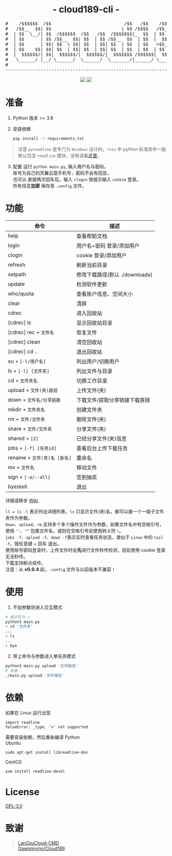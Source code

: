 <h1 align="center">- cloud189-cli -</h3>
<pre align="center">
#    /$$$$$$  /$$                           /$$   /$$    /$$$$$$   /$$$$$$ 
#   /$$__  $$| $$                          | $$ /$$$$   /$$__  $$ /$$__  $$
#  | $$  \__/| $$  /$$$$$$  /$$   /$$  /$$$$$$$|_  $$  | $$  \ $$| $$  \ $$
#  | $$      | $$ /$$__  $$| $$  | $$ /$$__  $$  | $$  |  $$$$$$/|  $$$$$$$
#  | $$      | $$| $$  \ $$| $$  | $$| $$  | $$  | $$   >$$__  $$ \____  $$
#  | $$    $$| $$| $$  | $$| $$  | $$| $$  | $$  | $$  | $$  \ $$ /$$  \ $$
#  |  $$$$$$/| $$|  $$$$$$/|  $$$$$$/|  $$$$$$$ /$$$$$$|  $$$$$$/|  $$$$$$/
#   \______/ |__/ \______/  \______/  \_______/|______/ \______/  \______/ 
#                                                                          
--------------------------------------------------------------------------
</pre>
<p align="center">
<img src="https://img.shields.io/github/v/release/Aruelius/cloud189.svg?logo=iCloud"> <img src="https://img.shields.io/github/last-commit/Aruelius/cloud189.svg">
</p>

# 准备
1. Python 版本 >= 3.8

2. 安装依赖
    ```sh
    pip install -r requirements.txt
    ```
> 注意 `pyreadline` 是专门为 `Windows` 设计的，`*nix` 中 python 标准库中一般默认包含 `readline` 模块，没有请看[这里](#jump)。

3. 配置
运行 ``python main.py``, 输入用户名与密码，  
账号为自己的天翼云盘手机号，密码不会有回显，  
也可以 直接两次回车后，输入 `clogin` 按提示输入 `cookie` 登录。  
所有信息**加密** 保存至 `.config` 文件。

# 功能

|命令                                 |描述                    |
|-------------------------------------|-----------------------|
|help                                 |查看帮助文档             |
|login                                |用户名+密码 登录/添加用户    |
|clogin                               |cookie 登录/添加用户         |
|refresh                              |刷新当前目录            |
|setpath                              |修改下载路径(默认 ./downloads) |
|update                               |检测软件更新            |
|who/quota                            |查看账户信息、空间大小  |
|clear                                |清屏                   |
|cdrec                                |进入回收站              |
|[cdrec]  ls                          |显示回收站目录           |
|[cdrec]  rec + `文件名`               |恢复文件                |
|[cdrec]  clean                       |清空回收站              |
|[cdrec]  cd ..                       |退出回收站              |
|su     + `[-l/用户名]`                |列出用户/切换用户       |
|ls     + `[-l] [文件夹]`              |列出文件与目录           |
|cd     + `文件夹名`                   |切换工作目录             |
|upload + `文件(夹)路径`                |上传文件(夹)            |
|down   + `文件名/分享链接`             |下载文件/提取分享链接下载直链  |
|mkdir  + `文件夹名`                   |创建文件夹               |
|rm     + `文件/文件夹`                 |删除文件(夹)            |
|share  + `文件/文件夹`                 |分享文件(夹)            |
|shared + `[2]`                       |已经分享文件(夹)信息      |
|jobs   + `[-f] [任务id]`              |查看后台上传下载任务      |
|rename + `文件(夹)名 [新名]`           |重命名                  |
|mv     + `文件名`                     |移动文件                |
|sign   + `[-a/--all]`                |签到抽奖                |
|bye/exit                             |退出                    |

详细请移步 [Wiki](https://github.com/Aruelius/cloud189/wiki).

`ll = ls -l` 表示列出详细列表，`ls` 只显示文件(夹)名，都可以接一个一级子文件夹作为参数。  
`down`、`upload`、`rm` 支持多个多个操作文件作为参数，如果文件名中有空格引号，使用 `''`、`""` 包裹文件名，或则在空格引号前使用转义符 `\`。  
`jobs -f`、`upload -f`、`down -f`表示实时查看任务状态，类似于 `Linux` 中的 `tail -f`，按任意键 + 回车 退出。  
使用账号密码登录时，上传文件时会**先**进行文件秒传检测，目前使用 cookie 登录无法秒传。  
下载支持断点续传。  
注意：从 **v0.0.4** 起，`.config` 文件与以前版本不兼容！

# 使用
1. 不加参数则进入交互模式
```sh
# 提示符为 >
python3 main.py
> cd '文件夹'
...
> ls
...
> bye
```

2. 带上命令与参数进入单任务模式
```sh
python3 main.py upload '文件路径'
# 或者
./main.py upload '文件路径'
```  

# <span id="jump">依赖</span>
如果在 Linux 运行出现
~~~shell
import readline
ValueError: _type_ 'v' not supported
~~~
需要安装依赖，然后重新编译 Python  
Ubuntu
~~~shell
sudo apt-get install libreadline-dev
~~~
CentOS
~~~shell
yum install readline-devel
~~~
# License

[GPL-3.0](https://github.com/Aruelius/cloud189/blob/master/LICENSE)

# 致谢

> [LanZouCloud-CMD](https://github.com/zaxtyson/LanZouCloud-CMD)  
> [Dawnnnnnn/Cloud189](https://github.com/Dawnnnnnn/Cloud189)

